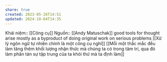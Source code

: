 ```yaml
---
share: true
created: 2023-05-26T14:51
updated: 2024-10-04T14:35
---
```

Khái niệm:: [[Công cụ]]
Nguồn:: [[Andy Matuschak]]
good tools for thought arise mostly as a byproduct of doing original work on serious problems
[[Xử lý ngôn ngữ tự nhiên chính là một công cụ nghĩ]]
[[Mỗi một thắc mắc đều làm tăng thêm khối lượng nhận thức mà chúng ta có trong tâm trí, qua đó làm phân tán sự tập trung của ta khỏi thứ mà ta định làm]]
